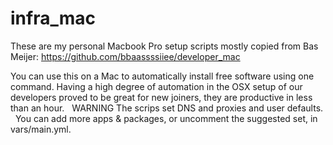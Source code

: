 # infra_mac
These are my personal Macbook Pro setup scripts mostly copied from Bas Meijer:
https://github.com/bbaassssiiee/developer_mac

You can use this on a Mac to automatically install free software using
one command. Having a high degree of automation in the OSX setup of our
developers proved to be great for new joiners, they are productive in
less than an hour.
 
WARNING The scrips set DNS and proxies and user defaults.
 
You can add more apps & packages, or uncomment the suggested set,
in vars/main.yml.
